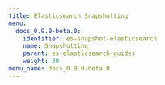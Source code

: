 ```yaml
---
title: Elasticsearch Snapshotting
menu:
  docs_0.9.0-beta.0:
    identifier: es-snapshot-elasticsearch
    name: Snapshotting
    parent: es-elasticsearch-guides
    weight: 30
menu_name: docs_0.9.0-beta.0
---
```

